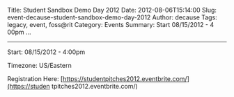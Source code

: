 Title: Student Sandbox Demo Day 2012
Date: 2012-08-06T15:14:00
Slug: event-decause-student-sandbox-demo-day-2012
Author: decause
Tags: legacy, event, foss@rit
Category: Events
Summary: Start  08/15/2012 - 4 00pm ... 

---
Start: 08/15/2012 - 4:00pm

Timezone: US/Eastern

Registration Here: [https://studentpitches2012.eventbrite.com/](https://studen
tpitches2012.eventbrite.com/)

